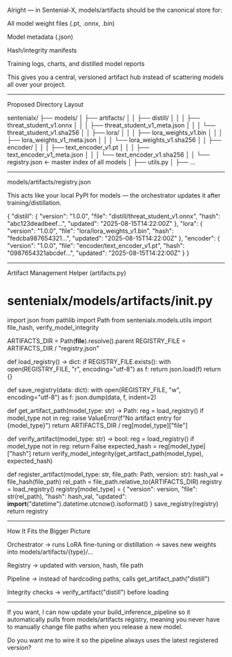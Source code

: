 Alright — in Sentenial-X, models/artifacts should be the canonical store for:

All model weight files (.pt, .onnx, .bin)

Model metadata (.json)

Hash/integrity manifests

Training logs, charts, and distilled model reports


This gives you a central, versioned artifact hub instead of scattering models all over your project.


---

Proposed Directory Layout

sentenialx/
├── models/
│   ├── artifacts/
│   │   ├── distill/
│   │   │   ├── threat_student_v1.onnx
│   │   │   ├── threat_student_v1_meta.json
│   │   │   └── threat_student_v1.sha256
│   │   ├── lora/
│   │   │   ├── lora_weights_v1.bin
│   │   │   ├── lora_weights_v1_meta.json
│   │   │   └── lora_weights_v1.sha256
│   │   ├── encoder/
│   │   │   ├── text_encoder_v1.pt
│   │   │   ├── text_encoder_v1_meta.json
│   │   │   └── text_encoder_v1.sha256
│   │   └── registry.json   ← master index of all models
│   ├── utils.py
│   ├── ...


---

models/artifacts/registry.json

This acts like your local PyPI for models — the orchestrator updates it after training/distillation.

{
  "distill": {
    "version": "1.0.0",
    "file": "distill/threat_student_v1.onnx",
    "hash": "abc123deadbeef...",
    "updated": "2025-08-15T14:22:00Z"
  },
  "lora": {
    "version": "1.0.0",
    "file": "lora/lora_weights_v1.bin",
    "hash": "fedcba987654321...",
    "updated": "2025-08-15T14:22:00Z"
  },
  "encoder": {
    "version": "1.0.0",
    "file": "encoder/text_encoder_v1.pt",
    "hash": "0987654321abcdef...",
    "updated": "2025-08-15T14:22:00Z"
  }
}


---

Artifact Management Helper (artifacts.py)

# sentenialx/models/artifacts/__init__.py

import json
from pathlib import Path
from sentenialx.models.utils import file_hash, verify_model_integrity

ARTIFACTS_DIR = Path(__file__).resolve().parent
REGISTRY_FILE = ARTIFACTS_DIR / "registry.json"


def load_registry() -> dict:
    if REGISTRY_FILE.exists():
        with open(REGISTRY_FILE, "r", encoding="utf-8") as f:
            return json.load(f)
    return {}


def save_registry(data: dict):
    with open(REGISTRY_FILE, "w", encoding="utf-8") as f:
        json.dump(data, f, indent=2)


def get_artifact_path(model_type: str) -> Path:
    reg = load_registry()
    if model_type not in reg:
        raise ValueError(f"No artifact entry for {model_type}")
    return ARTIFACTS_DIR / reg[model_type]["file"]


def verify_artifact(model_type: str) -> bool:
    reg = load_registry()
    if model_type not in reg:
        return False
    expected_hash = reg[model_type]["hash"]
    return verify_model_integrity(get_artifact_path(model_type), expected_hash)


def register_artifact(model_type: str, file_path: Path, version: str):
    hash_val = file_hash(file_path)
    rel_path = file_path.relative_to(ARTIFACTS_DIR)
    registry = load_registry()
    registry[model_type] = {
        "version": version,
        "file": str(rel_path),
        "hash": hash_val,
        "updated": __import__("datetime").datetime.utcnow().isoformat()
    }
    save_registry(registry)
    return registry


---

How It Fits the Bigger Picture

Orchestrator → runs LoRA fine-tuning or distillation → saves new weights into models/artifacts/{type}/...

Registry → updated with version, hash, file path

Pipeline → instead of hardcoding paths, calls get_artifact_path("distill")

Integrity checks → verify_artifact("distill") before loading



---

If you want, I can now update your build_inference_pipeline so it automatically pulls from models/artifacts registry, meaning you never have to manually change file paths when you release a new model.

Do you want me to wire it so the pipeline always uses the latest registered version?

